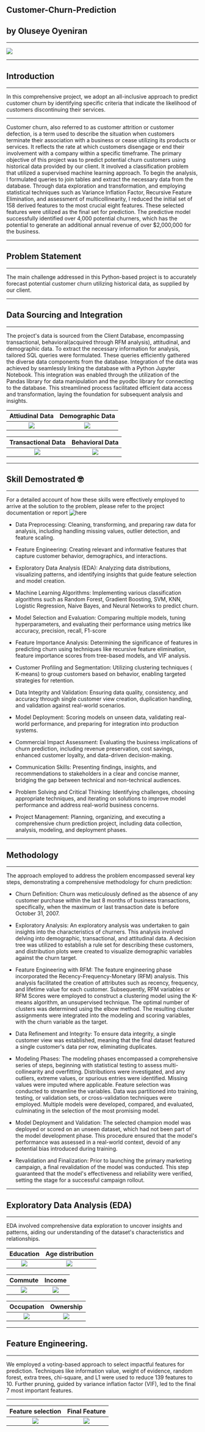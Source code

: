 

## Customer-Churn-Prediction
## by Oluseye Oyeniran
---
![](Customer_churn_image.jpg)

***

## Introduction
_ _ _

In this comprehensive project, we adopt an all-inclusive approach to predict customer churn by identifying specific criteria that indicate the likelihood of customers discontinuing their services.

---

Customer churn, also referred to as customer attrition or customer defection, is a term used to describe the situation when customers terminate their association with a business or cease utilizing its products or services. It reflects the rate at which customers disengage or end their involvement with a company within a specific timeframe. The primary objective of this project was to predict potential churn customers using historical data provided by our client. It involved a classification problem that utilized a supervised machine learning approach. To begin the analysis, I formulated queries to join tables and extract the necessary data from the database. Through data exploration and transformation, and employing statistical techniques such as Variance Inflation Factor, Recursive Feature Elimination, and assessment of multicollinearity, I reduced the initial set of 158 derived features to the most crucial eight features. These selected features were utilized as the final set for prediction. The predictive model successfully identified over 4,000 potential churners, which has the potential to generate an additional annual revenue of over $2,000,000 for the business.

---
## Problem Statement
---

The main challenge addressed in this Python-based project is to accurately forecast potential customer churn utilizing historical data, as supplied by our client.

---
## Data Sourcing and Integration
---
The project's data is sourced from the Client Database, encompassing transactional, behavioral(acquired through RFM analysis), attitudinal, and demographic data. To extract the necessary information for analysis, tailored SQL queries were formulated. These queries efficiently gathered the diverse data components from the database.
Integration of the data was achieved by seamlessly linking the database with a Python Jupyter Notebook. This integration was enabled through the utilization of the Pandas library for data manipulation and the pyodbc library for connecting to the database. This streamlined process facilitated efficient data access and transformation, laying the foundation for subsequent analysis and insights.

Attiudinal Data       |  Demographic Data
:---------------:     |:----------------:
 ![](attitudinal.png) | ![](demographic_query.png)  


Transactional Data       |  Behavioral Data
:---------------:     |:----------------:
 ![](Transactional.png) | ![](behavioral.png) 

---

## Skill Demostrated 🤓
---
For a detailed account of how these skills were effectively employed to arrive at the solution to the problem, please refer to the project documentation or report ![here](https://github.com/Eriayomide/Customer-Churn-modelling/blob/main/OLuseye%20Cusomer_Churn_Prediction_Pairview2.ipynb)

- Data Preprocessing: Cleaning, transforming, and preparing raw data for analysis, including handling missing values, outlier detection, and feature scaling.

- Feature Engineering: Creating relevant and informative features that capture customer behavior, demographics, and interactions.

- Exploratory Data Analysis (EDA): Analyzing data distributions, visualizing patterns, and identifying insights that guide feature selection and model creation.

- Machine Learning Algorithms: Implementing various classification algorithms such as Random Forest, Gradient Boosting, SVM, KNN, Logistic Regression, Naive Bayes, and Neural Networks to predict churn.

- Model Selection and Evaluation: Comparing multiple models, tuning hyperparameters, and evaluating their performance using metrics like accuracy, precision, recall, F1-score

- Feature Importance Analysis: Determining the significance of features in predicting churn using techniques like recursive feature elimination, feature importance scores from tree-based models, and VIF analysis.

- Customer Profiling and Segmentation: Utilizing clustering techniques ( K-means) to group customers based on behavior, enabling targeted strategies for retention.
  
- Data Integrity and Validation: Ensuring data quality, consistency, and accuracy through single customer view creation, duplication handling, and validation against real-world scenarios.

- Model Deployment: Scoring models on unseen data, validating real-world performance, and preparing for integration into production systems.

- Commercial Impact Assessment: Evaluating the business implications of churn prediction, including revenue preservation, cost savings, enhanced customer loyalty, and data-driven decision-making.

- Communication Skills: Presenting findings, insights, and recommendations to stakeholders in a clear and concise manner, bridging the gap between technical and non-technical audiences.

- Problem Solving and Critical Thinking: Identifying challenges, choosing appropriate techniques, and iterating on solutions to improve model performance and address real-world business concerns.

- Project Management: Planning, organizing, and executing a comprehensive churn prediction project, including data collection, analysis, modeling, and deployment phases.

---

## Methodology

---

The approach employed to address the problem encompassed several key steps, demonstrating a comprehensive methodology for churn prediction:
- Churn Definition: Churn was meticulously defined as the absence of any customer purchase within the last 8 months of business transactions, specifically, when the maximum or last transaction date is before October 31, 2007.

- Exploratory Analysis: An exploratory analysis was undertaken to gain insights into the characteristics of churners. This analysis involved delving into demographic, transactional, and attitudinal data. A decision tree was utilized to establish a rule set for describing these customers, and distribution plots were created to visualize demographic variables against the churn target.

- Feature Engineering with RFM: The feature engineering phase incorporated the Recency-Frequency-Monetary (RFM) analysis. This analysis facilitated the creation of attributes such as recency, frequency, and lifetime value for each customer. Subsequently, RFM variables or RFM Scores were employed to construct a clustering model using the K-means algorithm, an unsupervised technique. The optimal number of clusters was determined using the elbow method. The resulting cluster assignments were integrated into the modeling and scoring variables, with the churn variable as the target.

- Data Refinement and Integrity: To ensure data integrity, a single customer view was established, meaning that the final dataset featured a single customer's data per row, eliminating duplicates.

- Modeling Phases: The modeling phases encompassed a comprehensive series of steps, beginning with statistical testing to assess multi-collinearity and overfitting. Distributions were investigated, and any outliers, extreme values, or spurious entries were identified. Missing values were imputed where applicable. Feature selection was conducted to streamline the variables. Data was partitioned into training, testing, or validation sets, or cross-validation techniques were employed. Multiple models were developed, compared, and evaluated, culminating in the selection of the most promising model.

- Model Deployment and Validation: The selected champion model was deployed or scored on an unseen dataset, which had not been part of the model development phase. This procedure ensured that the model's performance was assessed in a real-world context, devoid of any potential bias introduced during training.

- Revalidation and Finalization: Prior to launching the primary marketing campaign, a final revalidation of the model was conducted. This step guaranteed that the model's effectiveness and reliability were verified, setting the stage for a successful campaign rollout.

---

## Exploratory Data Analysis (EDA) 
----
EDA involved comprehensive data exploration to uncover insights and patterns, aiding our understanding of the dataset's characteristics and relationships.

Education             |  Age distribution
:---------------:     |:----------------:
 ![](exploratory_analysis3.png) | ![](exploratory_analysis2.png)  


 Commute              |  Income
:---------------:     |:----------------:
 ![](commute.png) | ![](income.png)  



Occupation            |  Ownership
:---------------:     |:----------------:
 ![](occupation.png) | ![](ownership.png)  

---

## Feature Engineering. 
---
We employed a voting-based approach to select impactful features for prediction. Techniques like information value, weight of evidence, random forest, extra trees, chi-square, and L1 were used to reduce 139 features to 10. Further pruning, guided by variance inflation factor (VIF), led to the final 7 most important features.

---

                       
                    
   Feature selection  |  Final Feature
:---------------:     |:----------------:
 ![](Feature_Voting.png) | ![](Feature_Voting2.png) 



 
